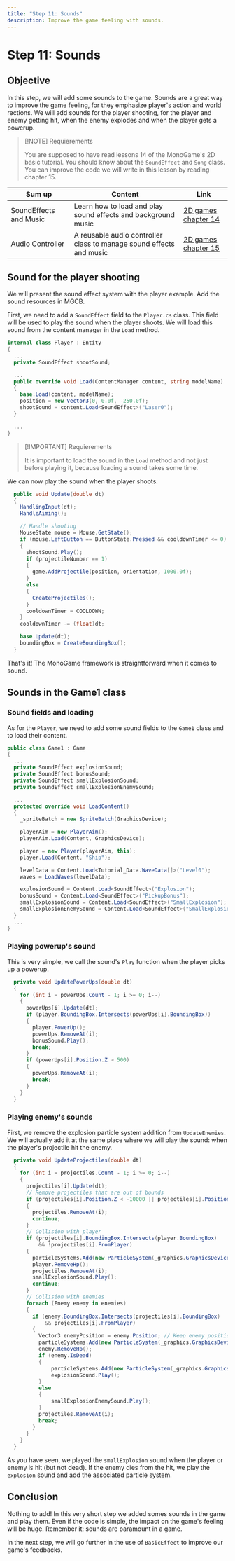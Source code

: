 ```yaml
---
title: "Step 11: Sounds"
description: Improve the game feeling with sounds.
---
```


# Step 11: Sounds

## Objective

In this step, we will add some sounds to the game. Sounds are a great way to improve the game feeling, for they emphasize player's action and world rections. We will add sounds for the player shooting, for the player and enemy getting hit, when the enemy explodes and when the player gets a powerup.

> [!NOTE] Requierements
>
> You are supposed to have read lessons 14 of the MonoGame's 2D basic tutorial. You should know about the `SoundEffect` and `Song` class. You can improve the code we will write in this lesson by reading chapter 15.

|   Sum up                |     Content                                                           |       Link                      |
| ----------------------- | --------------------------------------------------------------------- | ------------------------------- |
| SoundEffects and Music  | Learn how to load and play sound effects and background music         | [2D games chapter 14](https://docs.monogame.net/articles/tutorials/building_2d_games/14_soundeffects_and_music/index.html)          |
| Audio Controller        | A reusable audio controller class to manage sound effects and music   | [2D games chapter 15](https://docs.monogame.net/articles/tutorials/building_2d_games/15_audio_controller/index.html)          |

## Sound for the player shooting

We will present the sound effect system with the player example. Add the sound resources in MGCB.

First, we need to add a `SoundEffect` field to the `Player.cs` class. This field will be used to play the sound when the player shoots. We will load this sound from the content manager in the `Load` method.

```csharp
internal class Player : Entity
{
  ...
  private SoundEffect shootSound;

  ...
  public override void Load(ContentManager content, string modelName)
  {
    base.Load(content, modelName);
    position = new Vector3(0, 0.0f, -250.0f);
    shootSound = content.Load<SoundEffect>("Laser0");
  }

  ...
}
```

> [!IMPORTANT] Requierements
>
> It is important to load the sound in the `Load` method and not just before playing it, because loading a sound takes some time.

We can now play the sound when the player shoots.

```csharp
  public void Update(double dt)
  {
    HandlingInput(dt);
    HandleAiming();

    // Handle shooting
    MouseState mouse = Mouse.GetState();
    if (mouse.LeftButton == ButtonState.Pressed && cooldownTimer <= 0)
    {
      shootSound.Play();
      if (projectileNumber == 1)
      {
        game.AddProjectile(position, orientation, 1000.0f);
      }
      else
      {
        CreateProjectiles();
      }
      cooldownTimer = COOLDOWN;
    }
    cooldownTimer -= (float)dt;

    base.Update(dt);
    boundingBox = CreateBoundingBox();
  }
```

That's it! The MonoGame framework is straightforward when it comes to sound.

## Sounds in the Game1 class

### Sound fields and loading

As for the `Player`, we need to add some sound fields to the `Game1` class and to load their content.

```csharp
public class Game1 : Game
{
  ...
  private SoundEffect explosionSound;
  private SoundEffect bonusSound;
  private SoundEffect smallExplosionSound;
  private SoundEffect smallExplosionEnemySound;

  ...
  protected override void LoadContent()
  {
    _spriteBatch = new SpriteBatch(GraphicsDevice);

    playerAim = new PlayerAim();
    playerAim.Load(Content, GraphicsDevice);

    player = new Player(playerAim, this);
    player.Load(Content, "Ship");

    levelData = Content.Load<Tutorial_Data.WaveData[]>("Level0");
    waves = LoadWaves(levelData);

    explosionSound = Content.Load<SoundEffect>("Explosion");
    bonusSound = Content.Load<SoundEffect>("PickupBonus");
    smallExplosionSound = Content.Load<SoundEffect>("SmallExplosion");
    smallExplosionEnemySound = Content.Load<SoundEffect>("SmallExplosionEnemy");
  }
  ...
}
```

### Playing powerup's sound

This is very simple, we call the sound's `Play` function when the player picks up a powerup.

```csharp
  private void UpdatePowerUps(double dt)
  {
    for (int i = powerUps.Count - 1; i >= 0; i--)
    {
      powerUps[i].Update(dt);
      if (player.BoundingBox.Intersects(powerUps[i].BoundingBox))
      {
        player.PowerUp();
        powerUps.RemoveAt(i);
        bonusSound.Play();
        break;
      }
      if (powerUps[i].Position.Z > 500)
      {
        powerUps.RemoveAt(i);
        break;
      }
    }
  }
```

### Playing enemy's sounds

First, we remove the explosion particle system addition from `UpdateEnemies`. We will actually add it at the same place where we will play the sound: when the player's projectile hit the enemy.

```csharp
  private void UpdateProjectiles(double dt)
  {
    for (int i = projectiles.Count - 1; i >= 0; i--)
    {
      projectiles[i].Update(dt);
      // Remove projectiles that are out of bounds
      if (projectiles[i].Position.Z < -10000 || projectiles[i].Position.Z > 1000)
      {
        projectiles.RemoveAt(i);
        continue;
      }
      // Collision with player
      if (projectiles[i].BoundingBox.Intersects(player.BoundingBox)
          && !projectiles[i].FromPlayer)
      {
        particleSystems.Add(new ParticleSystem(_graphics.GraphicsDevice, player.Position, 5f, 0.5f, 200f, Color.Orange, Color.Red));
        player.RemoveHp();
        projectiles.RemoveAt(i);
        smallExplosionSound.Play();
        continue;
      }
      // Collision with enemies
      foreach (Enemy enemy in enemies)
      {
        if (enemy.BoundingBox.Intersects(projectiles[i].BoundingBox)
            && projectiles[i].FromPlayer)
        {
          Vector3 enemyPosition = enemy.Position; // Keep enemy position if the enemy is dead
          particleSystems.Add(new ParticleSystem(_graphics.GraphicsDevice, enemyPosition, 5f, 0.5f, 200f, Color.LightGreen, Color.Green));
          enemy.RemoveHp();
          if (enemy.IsDead)
          {
              particleSystems.Add(new ParticleSystem(_graphics.GraphicsDevice, enemyPosition, 10f, 1.5f, 500f, Color.Orange, new Color(100, 0, 0)));
              explosionSound.Play();
          }
          else
          {
              smallExplosionEnemySound.Play();
          }
          projectiles.RemoveAt(i);
          break;
        }
      }
    }
  }
```

As you have seen, we played the `smallExplosion` sound when the player or enemy is hit (but not dead). If the enemy dies from the hit, we play the `explosion` sound and add the associated particle system.

## Conclusion

Nothing to add! In this very short step we added somes sounds in the game and play them. Even if the code is simple, the impact on the game's feeling will be huge. Remember it: sounds are paramount in a game.

In the next step, we will go further in the use of `BasicEffect` to improve our game's feedbacks.
